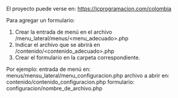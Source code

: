 
El proyecto puede verse en: https://jcprogramacion.com/colombia

Para agregar un formulario:
1. Crear la entrada de menú en el archivo /menu_lateral/menus/<menu_adecuado>.php
2. Indicar el archivo que se abrirá en /contenido/<contenido_adecuado>.php
3. Crear el formulario en la carpeta correspondiente.

Por ejemplo:
    entrada de menú en: menus/mensu_lateral/menu_configuracion.php
    archivo a abrir en: contenido/contenido_configuracion.php
    formulario: configuracion/nombre_de_archivo.php
